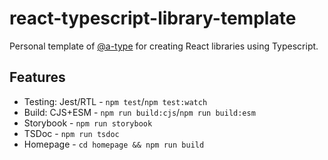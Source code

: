 # react-typescript-library-template

Personal template of [@a-type](https://github.com/a-type) for creating React libraries using Typescript.

## Features

- Testing: Jest/RTL - `npm test`/`npm test:watch`
- Build: CJS+ESM - `npm run build:cjs`/`npm run build:esm`
- Storybook - `npm run storybook`
- TSDoc - `npm run tsdoc`
- Homepage - `cd homepage && npm run build`
